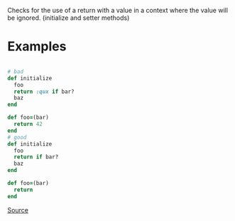 
Checks for the use of a return with a value in a context
where the value will be ignored. (initialize and setter methods)

# Examples

```ruby

# bad
def initialize
  foo
  return :qux if bar?
  baz
end

def foo=(bar)
  return 42
end
# good
def initialize
  foo
  return if bar?
  baz
end

def foo=(bar)
  return
end
```

[Source](http://www.rubydoc.info/gems/rubocop/RuboCop/Cop/Lint/ReturnInVoidContext)